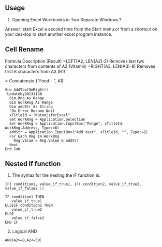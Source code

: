## Usage

1. Opening Excel Workbooks in Two Separate Windows ?

Answer: start Excel a second time from the Start menu or from a shortcut on your desktop to start another excel program instance.

## Cell Rename

Formula Description (Result)
=LEFT(A2, LEN(A2)-2)  Removes last two characters from contents of A2 (Vitamin)
=RIGHT(A3, LEN(A3)-8) Removes first 8 characters from A3 (B1)


= Concatenate ("Food - ", A1)

```VBA
Sub AddTextOnRight()
'Updateby20131128
  Dim Rng As Range
  Dim WorkRng As Range
  Dim addStr As String
  'On Error Resume Next
  xTitleId = "KutoolsforExcel"
  Set WorkRng = Application.Selection
  Set WorkRng = Application.InputBox("Range", xTitleId, WorkRng.Address, Type:=8)
  addStr = Application.InputBox("Add text", xTitleId, "", Type:=2)
  For Each Rng In WorkRng
    Rng.Value = Rng.Value & addStr
  Next
End Sub
```

## Nested If function

1. The syntax for the nesting the IF function is:

`IF( condition1, value_if_true1, IF( condition2, value_if_true2, value_if_false2 ))`

```
IF condition1 THEN
   value_if_true1
ELSEIF condition2 THEN
   value_if_true2
ELSE
   value_if_false2
END IF
```
2. Logical AND

`AND(A2>=0,A2<=50)`


